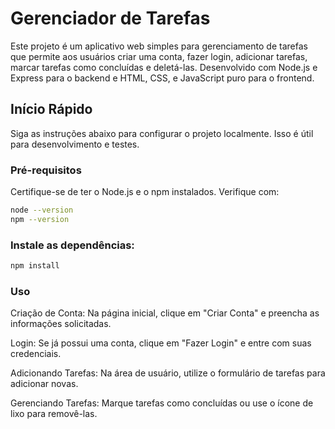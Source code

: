 # Gerenciador de Tarefas

Este projeto é um aplicativo web simples para gerenciamento de tarefas que permite aos usuários criar uma conta, fazer login, adicionar tarefas, marcar tarefas como concluídas e deletá-las. Desenvolvido com Node.js e Express para o backend e HTML, CSS, e JavaScript puro para o frontend.

## Início Rápido

Siga as instruções abaixo para configurar o projeto localmente. Isso é útil para desenvolvimento e testes.

### Pré-requisitos

Certifique-se de ter o Node.js e o npm instalados. Verifique com:

```bash
node --version
npm --version
```

### Instale as dependências:

```bash
npm install
```

### Uso

Criação de Conta: Na página inicial, clique em "Criar Conta" e preencha as informações solicitadas.

Login: Se já possui uma conta, clique em "Fazer Login" e entre com suas credenciais.

Adicionando Tarefas: Na área de usuário, utilize o formulário de tarefas para adicionar novas.

Gerenciando Tarefas: Marque tarefas como concluídas ou use o ícone de lixo para removê-las.



